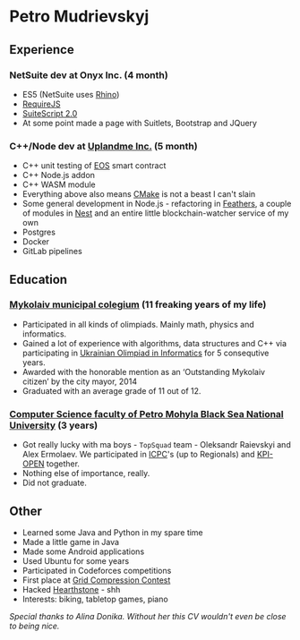 # Petro Mudrievskyj

## Experience

### NetSuite dev at Onyx Inc. (4 month)
- ES5 (NetSuite uses [Rhino](https://developer.mozilla.org/en-US/docs/Mozilla/Projects/Rhino))
- [RequireJS](https://requirejs.org/)
- [SuiteScript 2.0](https://docs.oracle.com/cloud/latest/netsuitecs_gs/NSSCR/NSSCR.pdf)
- At some point made a page with Suitlets, Bootstrap and JQuery

### C++/Node dev at [Uplandme Inc.](https://upland.me/) (5 month)
- C++ unit testing of [EOS](https://eos.io/) smart contract
- C++ Node.js addon
- C++ WASM module
- Everything above also means [CMake](https://cmake.org/) is not a beast I can't slain
- Some general development in Node.js - refactoring in [Feathers](https://feathersjs.com/), a couple of modules in [Nest](https://nestjs.com/) and an entire little blockchain-watcher service of my own
- Postgres
- Docker
- GitLab pipelines

## Education

### [Mykolaiv municipal colegium](http://colegium.mk.ua/) (11 freaking years of my life)
+ Participated in all kinds of olimpiads. Mainly math, physics and informatics.
+ Gained a lot of experience with algorithms, data structures and C++ via participating in [Ukrainian Olimpiad in Informatics](https://oi.in.ua/) for 5 consequtive years.
+ Awarded with the honorable mention as an ‘Outstanding Mykolaiv citizen’ by the city mayor, 2014
+ Graduated with an average grade of 11 out of 12.

### [Computer Science faculty of Petro Mohyla Black Sea National University](https://chmnu.edu.ua/category/fakulteti/fakultet-komp-yuternih-nauk/) (3 years)
+ Got really lucky with ma boys - `TopSquad` team - Oleksandr Raievskyi and Alex Ermolaev. We participated in [ICPC](https://icpc.global/)'s (up to Regionals) and [KPI-OPEN](https://open.kpi.ua/) together.
+ Nothing else of importance, really.
+ Did not graduate.

## Other
+ Learned some Java and Python in my spare time
+ Made a little game in Java
+ Made some Android applications
+ Used Ubuntu for some years
+ Participated in Codeforces competitions
+ First place at [Grid Compression Contest](https://algotester.com/gcc/en)
+ Hacked [Hearthstone](https://playhearthstone.com/) - shh
+ Interests: biking, tabletop games, piano

*Special thanks to Alina Donika. Without her this CV wouldn't even be close to being nice.*
